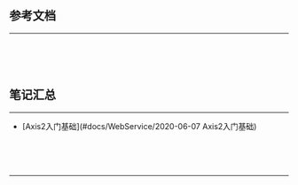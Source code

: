## 参考文档

---





<br/><br/><br/>



## 笔记汇总

---

* [Axis2入门基础](#docs/WebService/2020-06-07 Axis2入门基础)



<br/><br/><br/>

---

